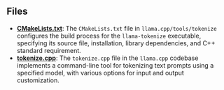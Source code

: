 
## Files
- **[CMakeLists.txt](tokenize/CMakeLists.txt.driver.md)**: The `CMakeLists.txt` file in `llama.cpp/tools/tokenize` configures the build process for the `llama-tokenize` executable, specifying its source file, installation, library dependencies, and C++ standard requirement.
- **[tokenize.cpp](tokenize/tokenize.cpp.driver.md)**: The `tokenize.cpp` file in the `llama.cpp` codebase implements a command-line tool for tokenizing text prompts using a specified model, with various options for input and output customization.
